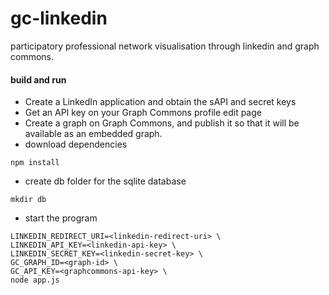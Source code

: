 # gc-linkedin

participatory professional network visualisation through linkedin and graph commons.

#### build and run
- Create a LinkedIn application and obtain the sAPI and secret keys
- Get an API key on your Graph Commons profile edit page
- Create a graph on Graph Commons, and publish it so that it will be available
as an embedded graph.
- download dependencies
```
npm install
```
- create db folder for the sqlite database
```
mkdir db
```
- start the program
```
LINKEDIN_REDIRECT_URI=<linkedin-redirect-uri> \
LINKEDIN_API_KEY=<linkedin-api-key> \
LINKEDIN_SECRET_KEY=<linkedin-secret-key> \
GC_GRAPH_ID=<graph-id> \
GC_API_KEY=<graphcommons-api-key> \
node app.js
```
